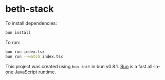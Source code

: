 # beth-stack

To install dependencies:

```bash
bun install
```

To run:

```bash
bun run index.tsx
bun run --watch index.tsx
```

This project was created using `bun init` in bun v0.8.1. [Bun](https://bun.sh) is a fast all-in-one JavaScript runtime.
